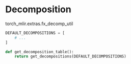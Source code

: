 # Decomposition

torch_mlir.extras.fx_decomp_util

```py
DEFAULT_DECOMPOSITIONS = [
    # ...
]
```

```py
def get_decomposition_table():
    return get_decompositions(DEFAULT_DECOMPOSITIONS)
```

